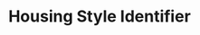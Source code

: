 ---
layout: page
title: Housing Style Identifier
description: Lisp expert system that identifies architectural styles of single-family homes.
img:
redirect: https://github.com/helen-li/housing-style-identifier
importance: 1
category: ai/data
---